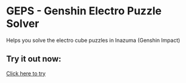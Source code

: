 # GEPS - Genshin Electro Puzzle Solver
Helps you solve the electro cube puzzles in Inazuma (Genshin Impact)

## Try it out now:
[Click here to try](https://geps.rubychan.yt/)
